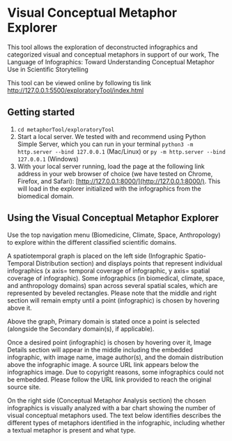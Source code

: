 # Visual Conceptual Metaphor Explorer 
This tool allows the exploration of deconstructed infographics and categorized visual and conceptual metaphors in support of our work, The Language of Infographics: Toward Understanding Conceptual Metaphor Use in Scientific Storytelling  

This tool can be viewed online by following tis link http://127.0.0.1:5500/exploratoryTool/index.html


## Getting started 
1. `cd metaphorTool/exploratoryTool`
2. Start a local server. We tested with and recommend using Python Simple Server, which you can run in your terminal `python3 -m http.server --bind 127.0.0.1` (Mac/Linux) or `py -m http.server --bind 127.0.0.1` (Windows)
3. With your local server running, load the page at the following link address in your web browser of choice (we have tested on Chrome, Firefox, and Safari): [http://127.0.0.1:8000/](http://127.0.0.1:8000/). This will load in the explorer initialized with the infographics from the biomedical domain.


## Using the Visual Conceptual Metaphor Explorer
Use the top navigation menu (Biomedicine, Climate, Space, Anthropology) to explore within the different classified scientific domains. 

A spatiotemporal graph is placed on the left side (Infographic Spatio-Temporal Distribution section) and displays points that represent individual infographics (x axis= temporal coverage of infographic, y axis= spatial coverage of infographic). Some infographics (in biomedical, climate, space, and anthropology domains) span across several spatial scales, which are represented by beveled rectangles. Please note that the middle and right section will remain empty until a point (infographic) is chosen by hovering above it. 

Above the graph, Primary domain is stated once a point is selected (alongside the Secondary domain(s), if applicable).

Once a desired point (infographic) is chosen by hovering over it, Image Details section will appear in the middle including the embedded infographic, with image name, image author(s), and the domain distribution above the infographic image. A source URL link appears below the infographics image. Due to copyright reasons, some infographics could not be embedded. Please follow the URL link provided to reach the original source site. 

On the right side (Conceptual Metaphor Analysis section) the chosen infographics is visually analyzed with a bar chart showing the number of visual conceptual metaphors used. The text below identifies describes the different types of metaphors identified in the infographic, including whether a textual metaphor is present and what type. 



